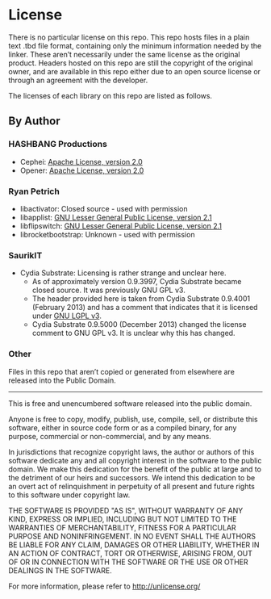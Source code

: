 # License
There is no particular license on this repo. This repo hosts files in a plain text .tbd file format, containing only the minimum information needed by the linker. These aren’t necessarily under the same license as the original product. Headers hosted on this repo are still the copyright of the original owner, and are available in this repo either due to an open source license or through an agreement with the developer.

The licenses of each library on this repo are listed as follows.

## By Author
### HASHBANG Productions
* Cephei: [Apache License, version 2.0](https://github.com/hbang/libcephei/blob/master/LICENSE.md)
* Opener: [Apache License, version 2.0](https://github.com/hbang/libopener/blob/master/LICENSE.md)

### Ryan Petrich
* libactivator: Closed source - used with permission
* libapplist: [GNU Lesser General Public License, version 2.1](https://github.com/rpetrich/AppList/blob/master/LICENSE)
* libflipswitch: [GNU Lesser General Public License, version 2.1](https://github.com/a3tweaks/Flipswitch/blob/master/LICENSE)
* librocketbootstrap: Unknown - used with permission

### SaurikIT
* Cydia Substrate: Licensing is rather strange and unclear here.
    * As of approximately version 0.9.3997, Cydia Substrate became closed source. It was previously GNU GPL v3.
    * The header provided here is taken from Cydia Substrate 0.9.4001 (February 2013) and has a comment that indicates that it is licensed under [GNU LGPL v3](CydiaSubstrate.framework/Headers/CydiaSubstrate.h).
    * Cydia Substrate 0.9.5000 (December 2013) changed the license comment to GNU GPL v3. It is unclear why this has changed.

### Other
Files in this repo that aren’t copied or generated from elsewhere are released into the Public Domain.

---

This is free and unencumbered software released into the public domain.

Anyone is free to copy, modify, publish, use, compile, sell, or
distribute this software, either in source code form or as a compiled
binary, for any purpose, commercial or non-commercial, and by any
means.

In jurisdictions that recognize copyright laws, the author or authors
of this software dedicate any and all copyright interest in the
software to the public domain. We make this dedication for the benefit
of the public at large and to the detriment of our heirs and
successors. We intend this dedication to be an overt act of
relinquishment in perpetuity of all present and future rights to this
software under copyright law.

THE SOFTWARE IS PROVIDED "AS IS", WITHOUT WARRANTY OF ANY KIND,
EXPRESS OR IMPLIED, INCLUDING BUT NOT LIMITED TO THE WARRANTIES OF
MERCHANTABILITY, FITNESS FOR A PARTICULAR PURPOSE AND NONINFRINGEMENT.
IN NO EVENT SHALL THE AUTHORS BE LIABLE FOR ANY CLAIM, DAMAGES OR
OTHER LIABILITY, WHETHER IN AN ACTION OF CONTRACT, TORT OR OTHERWISE,
ARISING FROM, OUT OF OR IN CONNECTION WITH THE SOFTWARE OR THE USE OR
OTHER DEALINGS IN THE SOFTWARE.

For more information, please refer to <http://unlicense.org/>
